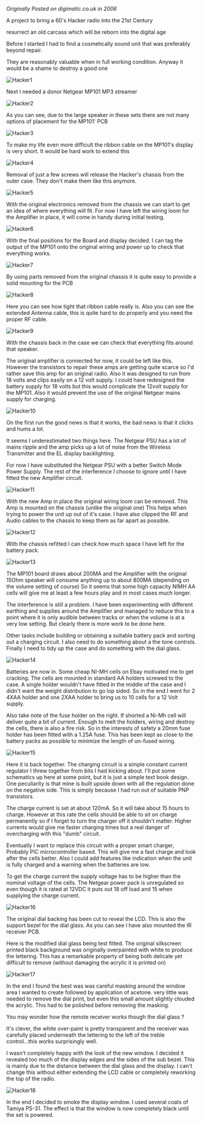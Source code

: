 *Originally Posted on digimatic.co.uk in 2006*

A project to bring a 60's Hacker radio into the 21st Century

resurrect an old carcass which will be reborn into the digital age 

Before I started I had to find a cosmetically sound unit that was preferably beyond repair.

They are reasonably valuable when in full working condition. Anyway it would be a shame to destroy a good one

 ![Hacker1](../img/Hacker1.jpg)

Next I needed a donor Netgear MP101 MP3 streamer

![Hacker2](../img/Hacker2.jpg)

As you can see, due to the large speaker in these sets there are not many options of placement for the MP101' PCB

 ![Hacker3](../img/Hacker3.jpg)

To make my life even more difficult the ribbon cable on the MP101's display is very short. It would be hard work to extend this
 
 ![Hacker4](../img/Hacker4.jpg)

Removal of just a few screws will release the Hacker's chassis from the outer case. They don't make them like this anymore.

 ![Hacker5](../img/Hacker5.jpg)

With the original electronics removed from the chassis we can start to get an idea of where everything will fit. For now I have left the wiring loom for the Amplifier in place, it will come in handy during initial testing.

 ![Hacker6](../img/Hacker6.jpg)

With the final positions for the Board and display decided. I can tag the output of the MP101 onto the original wiring and power up to check that everything works.

 ![Hacker7](../img/Hacker7.jpg)

By using parts removed from the original chassis it is quite easy to provide a solid mounting for the PCB

 ![Hacker8](../img/Hacker8.jpg)

Here you can see how tight that ribbon cable really is. Also you can see the extended Antenna cable, this is quite hard to do properly and you need the proper RF cable.

 ![Hacker9](../img/Hacker9.jpg)

With the chassis back in the case we can check that everything fits around that speaker.

The original amplifier is connected for now, it could be left like this. However the transistors to repair these amps are getting quite scarce so I'd rather save this amp for an original radio. Also it was designed to run from 18 volts and clips easily on a 12 volt supply. I could have redesigned the battery supply for 18 volts but this would complicate the 12volt supply for the MP101. Also it would prevent the use of the original Netgear mains supply for charging.

 ![Hacker10](../img/Hacker10.jpg)

On the first run the good news is that it works, the bad news is that it clicks and hums a lot.

It seems I underestimated two things here. The Netgear PSU has a lot of mains ripple and the amp picks up a lot of noise from the Wireless Transmitter and the EL display backlighting.

For now I have substituted the Netgear PSU with a better Switch Mode Power Supply. The rest of the interference I choose to ignore until I have fitted the new Amplifier circuit.

 ![Hacker11](../img/Hacker11.jpg)

With the new Amp in place the original wiring loom can be removed. This Amp is mounted on the chassis (unlike the original one) This helps when trying to power the unit up out of it's case. I have also clipped the RF and Audio cables to the chassis to keep them as far apart as possible.

 ![Hacker12](../img/Hacker12.jpg)

With the chassis refitted I can check how much space I have left for the battery pack.

 ![Hacker13](../img/Hacker13.jpg)

The MP101 board draws about 200MA and the Amplifier with the original 15Ohm speaker will consume anything up to about 800MA (depending on the volume setting of course) So it seems that some high capacity NIMH AA cells will give me at least a few hours play and in most cases much longer.

The interference is still a problem. I have been experimenting with different earthing and supplies around the Amplifier and managed to reduce this to a point where it is only audible between tracks or when the volume is at a very low setting. But clearly there is more work to be done here.

Other tasks include building or obtaining a suitable battery pack and sorting out a charging circuit. I also need to do something about a the tone controls. Finally I need to tidy up the case and do something with the dial glass.

 ![Hacker14](../img/Hacker14.jpg)

Batteries are now in. Some cheap NI-MH cells on Ebay motivated me to get cracking. The cells are mounted in standard AA holders screwed to the case. A single holder wouldn't have fitted in the middle of the case and I didn't want the weight distribution to go lop sided. So in the end I went for 2 4XAA holder and one 2XAA holder to bring us to 10 cells for a 12 Volt supply.

Also take note of the fuse holder on the right. If shorted a Ni-Mh cell will deliver quite a bit of current. Enough to melt the holders, wiring and destroy the cells, there is also a fire risk. So in the interests of safety a 20mm fuse holder has been fitted with a 1.25A fuse. This has been kept as close to the battery packs as possible to minimize the length of un-fused wiring.

 ![Hacker15](../img/Hacker15.jpg)

Here it is back together. The charging circuit is a simple constant current regulator I threw together from bits I had kicking about. I'll put some schematics up here at some point, but it is just a simple text book design. One peculiarity is that mine is built upside down with all the regulation done on the negative side. This is simply because I had run out of suitable PNP transistors.

The charge current is set at about 120mA. So it will take about 15 hours to charge. However at this rate the cells should be able to sit on charge permanently so if I forget to turn the charger off it shouldn't matter. Higher currents would give me faster charging times but a real danger of overcharging with this "dumb" circuit.

Eventually I want to replace this circuit with a proper smart charger, Probably PIC microcontroller based. This will give me a fast charge and look after the cells better. Also I could add features like indication when the unit is fully charged and a warning when the batteries are low.

To get the charge current the supply voltage has to be higher than the nominal voltage of the cells. The Netgear power pack is unregulated so even though it is rated at 12VDC it puts out 18 off load and 15 when supplying the charge current.

 ![Hacker16](../img/Hacker16.jpg)

The original dial backing has been cut to reveal the LCD. This is also the support bezel for the dial glass. As you can see I have also mounted the IR receiver PCB.

Here is the modified dial glass being test fitted. The original silkscreen printed black background was originally overpainted with white to produce the lettering. This has a remarkable property of being both delicate yet difficult to remove (without damaging the acrylic it is printed on)

 ![Hacker17](../img/Hacker17.jpg)

In the end I found the best was was careful masking around the window area I wanted to create followed by application of acetone. very little was needed to remove the dial print, but even this small amount slightly clouded the acrylic. This had to be polished before removing the masking.

You may wonder how the remote receiver works though the dial glass ?

It's clever, the white over-paint is pretty transparent and the receiver was carefully placed underneath the lettering to the left of the treble control...this works surprisingly well.

I wasn't completely happy with the look of the new window. I decided it revealed too much of the display edges and the sides of the sub bezel. This is mainly due to the distance between the dial glass and the display. I can't change this without either extending the LCD cable or completely reworking the top of the radio.

 ![Hacker18](../img/Hacker18.jpg)

In the end I decided to smoke the display window. I used several coats of Tamiya PS-31. The effect is that the window is now completely black until the set is powered.
